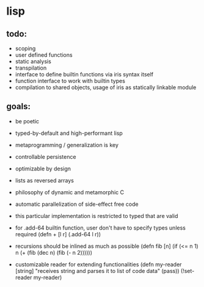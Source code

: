 lisp
====
todo:
----
- scoping
- user defined functions
- static analysis
- transpilation
- interface to define builtin functions via iris syntax itself
- function interface to work with builtin types
- compilation to shared objects, usage of iris as statically linkable module

goals:
-----
- be poetic
- typed-by-default and high-performant lisp
- metaprogramming / generalization is key
- controllable persistence
- optimizable by design
- lists as reversed arrays
- philosophy of dynamic and metamorphic C
- automatic parallelization of side-effect free code

- this particular implementation is restricted to typed that are valid
- for .add-64 builtin function, user don't have to specify types unless required
(defn + [l r]
  (.add-64 l r))

- recursions should be inlined as much as possible
(defn fib [n]
  (if (<= n 1)
    n
    (+ (fib (dec n) (fib (- n 2))))))

- customizable reader for extending functionalities
(defn my-reader [string]
  "receives string and parses it to list of code data"
  (pass))
(!set-reader my-reader)
